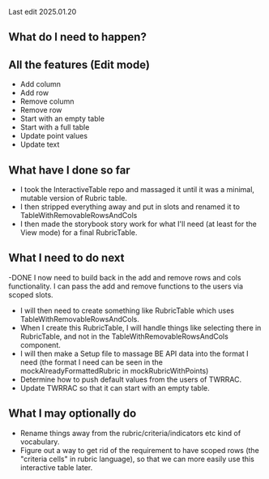 Last edit 2025.01.20

## What do I need to happen?

## All the features (Edit mode)

 - Add column
 - Add row
 - Remove column
 - Remove row
 - Start with an empty table
 - Start with a full table
 - Update point values
 - Update text

## What have I done so far

- I took the InteractiveTable repo and massaged it until it was a minimal, mutable version of Rubric table.
- I then stripped everything away and put in slots and renamed it to TableWithRemovableRowsAndCols
- I then made the storybook story work for what I'll need (at least for the View mode) for a final RubricTable.

## What I need to do next
-DONE I now need to build back in the add and remove rows and cols functionality. I can pass the add and remove functions to the users via scoped slots.
- I will then need to create something like RubricTable which uses TableWithRemovableRowsAndCols.
- When I create this RubricTable, I will handle things like selecting there in RubricTable, and not in the TableWithRemovableRowsAndCols component.
- I will then make a Setup file to massage BE API data into the format I need (the format I need can be seen in the mockAlreadyFormattedRubric in mockRubricWithPoints)
- Determine how to push default values from the users of TWRRAC.
- Update TWRRAC so that it can start with an empty table.

## What I may optionally do
- Rename things away from the rubric/criteria/indicators etc kind of vocabulary.
- Figure out a way to get rid of the requirement to have scoped rows (the "criteria cells" in rubric language), so that we can more easily use this interactive table later.